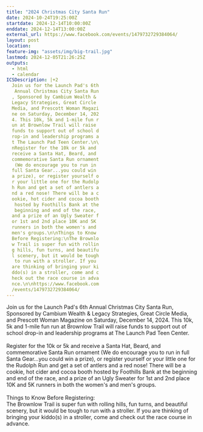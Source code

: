 ```yaml
---
title: "2024 Christmas City Santa Run"
date: 2024-10-24T19:25:00Z
startdate: 2024-12-14T10:00:00Z
enddate: 2024-12-14T13:00:00Z
external_url: https://www.facebook.com/events/1479732729384064/
layout: post
location: 
feature-img: "assets/img/big-trail.jpg"
lastmod: 2024-12-05T21:26:25Z
outputs:
  - html
  - calendar
ICSDescription: |+2
  Join us for the Launch Pad's 6th   Annual Christmas City Santa Run  , Sponsored by Cambium Wealth &   Legacy Strategies, Great Circle   Media, and Prescott Woman Magazi  ne on Saturday, December 14, 202  4. This 10k, 5k and 1-mile fun r  un at Brownlow Trail will raise   funds to support out of school d  rop-in and leadership programs a  t The Launch Pad Teen Center.\n\  nRegister for the 10k or 5k and   receive a Santa Hat, Beard, and   commemorative Santa Run ornament   (We do encourage you to run in   full Santa Gear...you could win   a prize), or register yourself o  r your little one for the Rudolp  h Run and get a set of antlers a  nd a red nose! There will be a c  ookie, hot cider and cocoa booth   hosted by Foothills Bank at the   beginning and end of the race,   and a prize of an Ugly Sweater f  or 1st and 2nd place 10K and 5K   runners in both the women's and   men's groups.\n\nThings to Know   Before Registering:\nThe Brownlo  w Trail is super fun with rollin  g hills, fun turns, and beautifu  l scenery, but it would be tough   to run with a stroller. If you   are thinking of bringing your ki  ddo(s) in a stroller, come and c  heck out the race course in adva  nce.\n\nhttps://www.facebook.com  /events/1479732729384064/
---
```


Join us for the Launch Pad's 6th Annual Christmas City Santa Run, Sponsored by Cambium Wealth & Legacy Strategies, Great Circle Media, and Prescott Woman Magazine on Saturday, December 14, 2024. This 10k, 5k and 1-mile fun run at Brownlow Trail will raise funds to support out of school drop-in and leadership programs at The Launch Pad Teen Center.<br>
  <br>
  Register for the 10k or 5k and receive a Santa Hat, Beard, and commemorative Santa Run ornament (We do encourage you to run in full Santa Gear...you could win a prize), or register yourself or your little one for the Rudolph Run and get a set of antlers and a red nose! There will be a cookie, hot cider and cocoa booth hosted by Foothills Bank at the beginning and end of the race, and a prize of an Ugly Sweater for 1st and 2nd place 10K and 5K runners in both the women's and men's groups.<br>
  <br>
  Things to Know Before Registering&#58;<br>
  The Brownlow Trail is super fun with rolling hills, fun turns, and beautiful scenery, but it would be tough to run with a stroller. If you are thinking of bringing your kiddo(s) in a stroller, come and check out the race course in advance.<br>
  <br>
  
